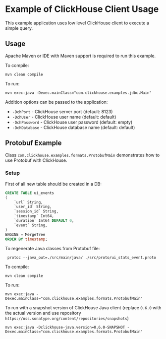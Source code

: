 
# Example of ClickHouse Client Usage 

This example application uses low level ClickHouse client to execute a simple query.


## Usage 

Apache Maven or IDE with Maven support is required to run this example.  

To compile:
```shell
mvn clean compile
```

To run:
```shell
mvn exec:java -Dexec.mainClass="com.clickhouse.examples.jdbc.Main"
```

Addition options can be passed to the application:
- `-DchPort` - ClickHouse server port (default: 8123)
- `-DchUser` - ClickHouse user name (default: default)
- `-DchPassword` - ClickHouse user password (default: empty)
- `-DchDatabase` - ClickHouse database name (default: default)


## Protobuf Example 

Class `com.clickhouse.examples.formats.ProtobufMain` demonstrates how to use Protobuf with ClickHouse.

### Setup 

First of all new table should be created in a DB:
```sql
CREATE TABLE ui_events
(
    `url` String,
    `user_id` String,
    `session_id` String,
    `timestamp` Int64,
    `duration` Int64 DEFAULT 0,
    `event` String,
)
ENGINE = MergeTree
ORDER BY timestamp;
```

To regenerate Java classes from Protobuf file:
```shell
 protoc --java_out=./src/main/java/ ./src/proto/ui_stats_event.proto
```

To compile:
```shell
mvn clean compile
```

To run:
```shell
mvn exec:java -Dexec.mainClass="com.clickhouse.examples.formats.ProtobufMain"
```

To run with a snapshot version of ClickHouse Java client (replace `0.6.0` with the actual version and use repository `https://oss.sonatype.org/content/repositories/snapshots`)
```shell
mvn exec:java -Dclickhouse-java.version=0.6.0-SNAPSHOT -Dexec.mainClass="com.clickhouse.examples.formats.ProtobufMain"
```
